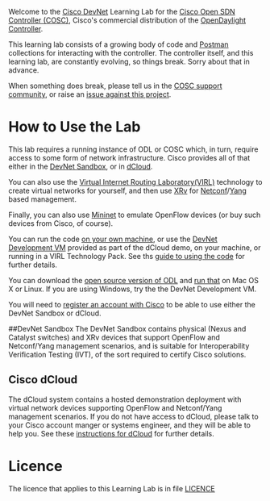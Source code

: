 Welcome to the [Cisco DevNet](http://developer.cisco.com) Learning Lab for the [Cisco Open SDN Controller (COSC)](http://www.cisco.com/c/en/us/products/cloud-systems-management/open-sdn-controller/index.html), Cisco's commercial distribution of the [OpenDaylight Controller](http://www.opendaylight.org).

This learning lab consists of a growing body of code and [Postman](https://chrome.google.com/webstore/detail/postman-rest-client-packa/fhbjgbiflinjbdggehcddcbncdddomop?hl=en) collections for interacting with the controller. The controller itself, and this learning lab, are constantly evolving, so things break. Sorry about that in advance.

When something does break, please tell us in the [COSC support community](https://communities.cisco.com/community/developer/networking/cisco-one/extensible-network-controller), or raise an [issue against this project](https://github.com/CiscoDevNet/cosc-learning-labs/issues).

# How to Use the Lab
This lab requires a running instance of ODL or COSC which, in turn, require access to some form of network infrastructure. Cisco provides all of that either in the [DevNet Sandbox](https://devnetsandbox.cisco.com/), or in [dCloud](http://dcloud.cisco.com). 

You can also use the [Virtual Internet Routing Laboratory(VIRL)](http://virl.cisco.com) technology to create virtual networks for yourself, and then use [XRv](http://www.cisco.com/en/US/docs/ios_xr_sw/ios_xrv/install_config/b_xrvr_432_chapter_01.html#concept_99CB972CA2594877871B02EAF8D82B80) for [Netconf](http://en.wikipedia.org/wiki/NETCONF)/[Yang](http://en.wikipedia.org/wiki/YANG) based management. 

Finally, you can also use [Mininet](http://mininet.org/) to emulate OpenFlow devices (or buy such devices from Cisco, of course).

You can run the code [on your own machine](doc/guide/byod.md), or use the [DevNet Development VM](https://communities.cisco.com/community/developer/dev-vm) provided as part of the dCloud demo, on your machine, or running in a VIRL Technology Pack. See ths [guide to using the code](src/learning_lab/README.md) for further details.

You can download the [open source version of ODL](http://www.opendaylight.org/software/downloads) and [run that](https://www.opendaylight.org/sites/opendaylight/files/bk-install-guide-20141002.pdf) on Mac OS X or Linux. If you are using Windows, try the the DevNet Development VM.

You will need to [register an account with Cisco](https://tools.cisco.com/IDREG/guestRegistration.do?exit_url=https%3A%2F%2Fdeveloper.cisco.com%2Fsite%2Fdevnet%2Fhome%2Findex.gsp&locale=en_US) to be able to use either the DevNet Sandbox or dCloud. 

##DevNet Sandbox
The DevNet Sandbox contains physical (Nexus and Catalyst switches) and XRv devices that support OpenFlow and Netconf/Yang management scenarios, and is suitable for Interoperability Verification Testing (IVT), of the sort required to certify Cisco solutions.

## Cisco dCloud
The dCloud system contains a hosted demonstration deployment with virtual network devices supporting OpenFlow and Netconf/Yang management scenarios. If you do not have access to dCloud, please talk to your Cisco account manger or systems engineer, and they will be able to help you. See these [instructions for dCloud](doc/guide/dcloud.md) for further details.

# Licence
The licence that applies to this Learning Lab is in file [LICENCE](LICENSE)
